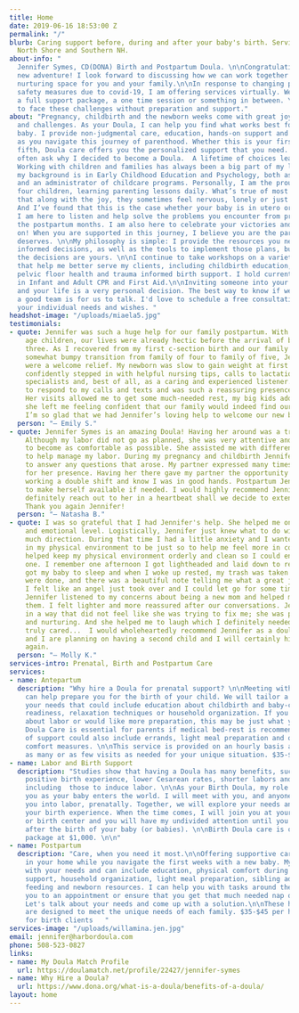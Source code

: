 ```yaml
---
title: Home
date: 2019-06-16 18:53:00 Z
permalink: "/"
blurb: Caring support before, during and after your baby's birth. Serving Boston,
  North Shore and Southern NH.
about-info: "                                                                                                                                                                                                                                   \n\n\n\nI'm
  Jennifer Symes, CD(DONA) Birth and Postpartum Doula. \n\nCongratulations on this
  new adventure! I look forward to discussing how we can work together to create a
  nurturing space for you and your family.\n\nIn response to changing policies and
  safety measures due to covid-19, I am offering services virtually. We can schedule
  a full support package, a one time session or something in between. You don't have
  to face these challenges without preparation and support."
about: "Pregnancy, childbirth and the newborn weeks come with great joy, transitions
  and challenges. As your Doula, I can help you find what works best for you and your
  baby. I provide non-judgmental care, education, hands-on support and encouragement
  as you navigate this journey of parenthood. Whether this is your first baby or your
  fifth, Doula care offers you the personalized support that you need. \n\nPeople
  often ask why I decided to become a Doula.  A lifetime of choices lead me here.
  Working with children and families has always been a big part of my life. Professionally,
  my background is in Early Childhood Education and Psychology, both as a teacher
  and an administrator of childcare programs. Personally, I am the proud parent of
  four children, learning parenting lessons daily. What’s true of most parents is
  that along with the joy, they sometimes feel nervous, lonely or just plain tired.
  And I’ve found that this is the case whether your baby is in utero or high school.
  I am here to listen and help solve the problems you encounter from pregnancy through
  the postpartum months. I am also here to celebrate your victories and cheer you
  on! When you are supported in this journey, I believe you are the parent your child
  deserves. \n\nMy philosophy is simple: I provide the resources you need to make
  informed decisions, as well as the tools to implement those plans, but ultimately,
  the decisions are yours. \n\nI continue to take workshops on a variety of topics
  that help me better serve my clients, including childbirth education, breastfeeding,
  pelvic floor health and trauma informed birth support. I hold current certifications
  in Infant and Adult CPR and First Aid.\n\nInviting someone into your birth space
  and your life is a very personal decision. The best way to know if we would make
  a good team is for us to talk. I'd love to schedule a free consultation to discuss
  your individual needs and wishes. "
headshot-image: "/uploads/miaela5.jpg"
testimonials:
- quote: Jennifer was such a huge help for our family postpartum. With two school
    age children, our lives were already hectic before the arrival of baby number
    three. As I recovered from my first c-section birth and our family navigated the
    somewhat bumpy transition from family of four to family of five, Jennifer’s visits
    were a welcome relief. My newborn was slow to gain weight at first and Jennifer
    confidently stepped in with helpful nursing tips, calls to lactation and other
    specialists and, best of all, as a caring and experienced listener. She was quick
    to respond to my calls and texts and was such a reassuring presence in our home.
    Her visits allowed me to get some much-needed rest, my big kids adore her, and
    she left me feeling confident that our family would indeed find our new normal.
    I’m so glad that we had Jennifer’s loving help to welcome our new baby!
  person: "— Emily S."
- quote: Jennifer Symes is an amazing Doula! Having her around was a tremendous help.
    Although my labor did not go as planned, she was very attentive and helped me
    to become as comfortable as possible. She assisted me with different techniques
    to help manage my labor. During my pregnancy and childbirth Jennifer was available
    to answer any questions that arose. My partner expressed many times being grateful
    for her presence. Having her there gave my partner the opportunity to rest after
    working a double shift and know I was in good hands. Postpartum Jennifer continues
    to make herself available if needed. I would highly recommend Jennifer and would
    definitely reach out to her in a heartbeat shall we decide to extend our family.
    Thank you again Jennifer!
  person: "— Natasha B."
- quote: I was so grateful that I had Jennifer's help. She helped me on a pragmatic
    and emotional level. Logistically, Jennifer just knew what to do without needing
    much direction. During that time I had a little anxiety and I wanted everything
    in my physical environment to be just so to help me feel more in control... Jennifer
    helped keep my physical environment orderly and clean so I could enjoy my little
    one. I remember one afternoon I got lightheaded and laid down to rest. Jennifer
    got my baby to sleep and when I woke up rested, my trash was taken out, my dishes
    were done, and there was a beautiful note telling me what a great job I was doing.
    I felt like an angel just took over and I could let go for some time. Emotionally,
    Jennifer listened to my concerns about being a new mom and helped me to process
    them. I felt lighter and more reassured after our conversations. Jennifer listened
    in a way that did not feel like she was trying to fix me; she was present, accepting,
    and nurturing. And she helped me to laugh which I definitely needed. Jennifer
    truly cared...  I would wholeheartedly recommend Jennifer as a doula. My husband
    and I are planning on having a second child and I will certainly hire Jennifer
    again.
  person: "— Molly K."
services-intro: Prenatal, Birth and Postpartum Care
services:
- name: Antepartum
  description: "Why hire a Doula for prenatal support? \n\nMeeting with me prenatally
    can help prepare you for the birth of your child. We will tailor a program to
    your needs that could include education about childbirth and baby-care, emotional
    readiness, relaxation techniques or household organization. If you are anxious
    about labor or would like more preparation, this may be just what you need. Anitpartum
    Doula Care is essential for parents if medical bed-rest is recommended. This type
    of support could also include errands, light meal preparation and other physical
    comfort measures. \n\nThis service is provided on an hourly basis and can include
    as many or as few visits as needed for your unique situation. $35-$45 per hour"
- name: Labor and Birth Support
  description: "Studies show that having a Doula has many benefits, such as a more
    positive birth experience, lower Cesarean rates, shorter labors and less medications,
    including  those to induce labor. \n\nAs your Birth Doula, my role is to support
    you as your baby enters the world. I will meet with you, and anyone who will accompany
    you into labor, prenatally. Together, we will explore your needs and wishes for
    your birth experience. When the time comes, I will join you at your home, hospital
    or birth center and you will have my undivided attention until you are settled
    after the birth of your baby (or babies). \n\nBirth Doula care is offered as a
    package at $1,000. \n\n"
- name: Postpartum
  description: "Care, when you need it most.\n\nOffering supportive care for new parents
    in your home while you navigate the first weeks with a new baby. My role varies
    with your needs and can include education, physical comfort during recovery, emotional
    support, household organization, light meal preparation, sibling adjustment, baby
    feeding and newborn resources. I can help you with tasks around the house, accompany
    you to an appointment or ensure that you get that much needed nap or a shower.
    Let's talk about your needs and come up with a solution.\n\nThese hourly visits
    are designed to meet the unique needs of each family. $35-$45 per hour~15% off
    for birth clients   "
services-image: "/uploads/willamina.jen.jpg"
email: jennifer@harbordoula.com
phone: 508-523-0827
links:
- name: My Doula Match Profile
  url: https://doulamatch.net/profile/22427/jennifer-symes
- name: Why Hire a Doula?
  url: https://www.dona.org/what-is-a-doula/benefits-of-a-doula/
layout: home
---
```



